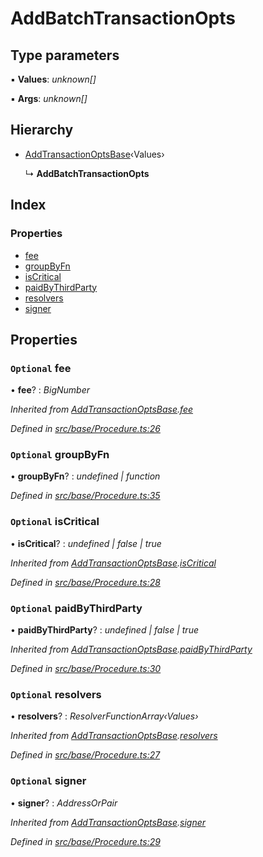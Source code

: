 # AddBatchTransactionOpts

## Type parameters

▪ **Values**: _unknown\[\]_

▪ **Args**: _unknown\[\]_

## Hierarchy

* [AddTransactionOptsBase](addtransactionoptsbase.md)‹Values›

  ↳ **AddBatchTransactionOpts**

## Index

### Properties

* [fee](addbatchtransactionopts.md#optional-fee)
* [groupByFn](addbatchtransactionopts.md#optional-groupbyfn)
* [isCritical](addbatchtransactionopts.md#optional-iscritical)
* [paidByThirdParty](addbatchtransactionopts.md#optional-paidbythirdparty)
* [resolvers](addbatchtransactionopts.md#optional-resolvers)
* [signer](addbatchtransactionopts.md#optional-signer)

## Properties

### `Optional` fee

• **fee**? : _BigNumber_

_Inherited from_ [_AddTransactionOptsBase_](addtransactionoptsbase.md)_._[_fee_](addtransactionoptsbase.md#optional-fee)

_Defined in_ [_src/base/Procedure.ts:26_](https://github.com/PolymathNetwork/polymesh-sdk/blob/a0872cf4/src/base/Procedure.ts#L26)

### `Optional` groupByFn

• **groupByFn**? : _undefined \| function_

_Defined in_ [_src/base/Procedure.ts:35_](https://github.com/PolymathNetwork/polymesh-sdk/blob/a0872cf4/src/base/Procedure.ts#L35)

### `Optional` isCritical

• **isCritical**? : _undefined \| false \| true_

_Inherited from_ [_AddTransactionOptsBase_](addtransactionoptsbase.md)_._[_isCritical_](addtransactionoptsbase.md#optional-iscritical)

_Defined in_ [_src/base/Procedure.ts:28_](https://github.com/PolymathNetwork/polymesh-sdk/blob/a0872cf4/src/base/Procedure.ts#L28)

### `Optional` paidByThirdParty

• **paidByThirdParty**? : _undefined \| false \| true_

_Inherited from_ [_AddTransactionOptsBase_](addtransactionoptsbase.md)_._[_paidByThirdParty_](addtransactionoptsbase.md#optional-paidbythirdparty)

_Defined in_ [_src/base/Procedure.ts:30_](https://github.com/PolymathNetwork/polymesh-sdk/blob/a0872cf4/src/base/Procedure.ts#L30)

### `Optional` resolvers

• **resolvers**? : _ResolverFunctionArray‹Values›_

_Inherited from_ [_AddTransactionOptsBase_](addtransactionoptsbase.md)_._[_resolvers_](addtransactionoptsbase.md#optional-resolvers)

_Defined in_ [_src/base/Procedure.ts:27_](https://github.com/PolymathNetwork/polymesh-sdk/blob/a0872cf4/src/base/Procedure.ts#L27)

### `Optional` signer

• **signer**? : _AddressOrPair_

_Inherited from_ [_AddTransactionOptsBase_](addtransactionoptsbase.md)_._[_signer_](addtransactionoptsbase.md#optional-signer)

_Defined in_ [_src/base/Procedure.ts:29_](https://github.com/PolymathNetwork/polymesh-sdk/blob/a0872cf4/src/base/Procedure.ts#L29)


